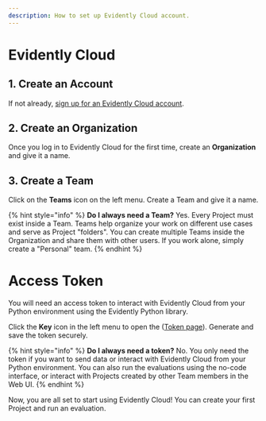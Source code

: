 ```yaml
---
description: How to set up Evidently Cloud account.
---
```


# Evidently Cloud  

## 1. Create an Account

If not already, [sign up for an Evidently Cloud account](https://app.evidently.cloud/signup). 

## 2. Create an Organization

Once you log in to Evidently Cloud for the first time, create an **Organization** and give it a name. 

## 3. Create a Team 

Click on the **Teams** icon on the left menu. Create a Team and give it a name.

{% hint style="info" %}
**Do I always need a Team?** Yes. Every Project must exist inside a Team. Teams help organize your work on different use cases and serve as Project "folders". You can create multiple Teams inside the Organization and share them with other users. If you work alone, simply create a "Personal" team. 
{% endhint %}

# Access Token

You will need an access token to interact with Evidently Cloud from your Python environment using the Evidently Python library.

Click the **Key** icon in the left menu to open the ([Token page](https://app.evidently.cloud/token)). Generate and save the token securely. 

{% hint style="info" %}
**Do I always need a token?** No. You only need the token if you want to send data or interact with Evidently Cloud from your Python environment. You can also run the evaluations using the no-code interface, or interact with Projects created by other Team members in the Web UI.
{% endhint %}

Now, you are all set to start using Evidently Cloud! You can create your first Project and run an evaluation.
